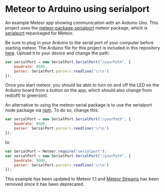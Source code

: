 # Meteor to Arduino using serialport

An example Meteor app showing communication with an Arduino Uno. This project uses the [meteor-package-serialport](https://github.com/HumulusMaximus/meteor-package-serialport) meteor package, which is [serialport](https://www.npmjs.org/package/serialport) repackaged for Meteor.

Be sure to plug in your Arduino to the serial port of your computer before starting meteor. The Arduino file for this project is included in this repository [here](https://github.com/HumulusMaximus/meteor-arduino-serialport/tree/master/Meteor_SerialPort_LED_Toggle). Upload it to your device and change the path:
```js
var serialPort = new SerialPort.SerialPort("/yourPath", {
    baudrate: 9600,
    parser: SerialPort.parsers.readline('\r\n')
});
```
Once you start meteor, you should be able to turn on and off the LED on the Arduino board from a button on the app, which should also change from red(off) to green(on).

An alternative to using the meteor-serial package is to use the serialport node package via [npm](https://atmospherejs.com/package/npm). To do so, change this:
```js
var serialPort = new SerialPort.SerialPort("/yourPath", {
    baudrate: 9600,
    parser: SerialPort.parsers.readline('\r\n')
});
```
to:
```js
var SerialPort = Meteor.require('serialport');
var serialPort = new SerialPort.SerialPort("/yourPath", {
    baudrate: 9600,
    parser: SerialPort.parsers.readline('\r\n')
});
```

This example has been updated to Meteor 1.1 and [Meteor Streams](https://atmospherejs.com/package/streams) has been removed since it has been deprecated. 
